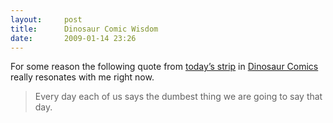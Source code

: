 ```yaml
---
layout:     post
title:      Dinosaur Comic Wisdom
date:       2009-01-14 23:26
---
```


For some reason the following quote from [today’s strip](http://www.qwantz.com/archive/001387.html) in [Dinosaur Comics](http://www.qwantz.com/) really resonates with me right now.

> Every day each of us says the dumbest thing we are going to say that day.
